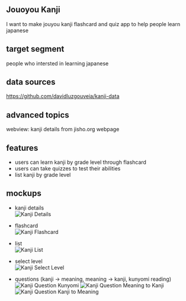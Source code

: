 ## Jouoyou Kanji

I want to make jouyou kanji flashcard and quiz app to help people learn japanese

## target segment

people who intersted in learning japanese 

## data sources

https://github.com/davidluzgouveia/kanji-data

## advanced topics

webview: kanji details from jisho.org webpage

## features

- users can learn kanji by grade level through flashcard
- users can take quizzes to test their abilities
- list kanji by grade level

## mockups

- kanji details <br />
![Kanji Details](https://github.com/mekas/mb1313600022/blob/master/1313618032/kanji-details.png)

- flashcard <br />
![Kanji Flashcard](https://github.com/mekas/mb1313600022/blob/master/1313618032/kanji-flashcard.png)

- list <br />
![Kanji List](https://github.com/mekas/mb1313600022/blob/master/1313618032/kanji-list.png)

- select level <br />
![Kanji Select Level](https://github.com/mekas/mb1313600022/blob/master/1313618032/select-level.png)

- questions (kanji -> meaning, meaning -> kanji, kunyomi reading) <br />
![Kanji Question Kunyomi](https://github.com/mekas/mb1313600022/blob/master/1313618032/question-kunyomi.png)
![Kanji Question Meaning to Kanji](https://github.com/mekas/mb1313600022/blob/master/1313618032/question-meaning-to-kanji.png)
![Kanji Question Kanji to Meaning](https://github.com/mekas/mb1313600022/blob/master/1313618032/question-meaning.png)

